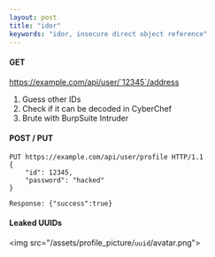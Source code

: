 ```yaml
---
layout: post
title: "idor"
keywords: "idor, insecure direct object reference"
---
```

#### GET

https://example.com/api/user/`12345`/address

1. Guess other IDs
1. Check if it can be decoded in CyberChef
1. Brute with BurpSuite Intruder


#### POST / PUT

```
PUT https://example.com/api/user/profile HTTP/1.1
{
    "id": 12345,
    "password": "hacked"
}

Response: {"success":true}
```

#### Leaked UUIDs
&lt;img src="/assets/profile_picture/`uuid`/avatar.png">

